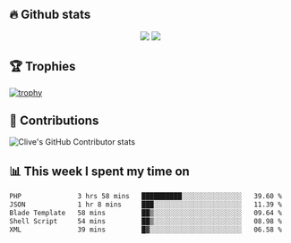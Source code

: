 ## &#128293; Github stats

<!-- GitHub Readme Streak Stats - https://github.com/DenverCoder1/github-readme-streak-stats -->
<p align="center">

<picture>
  <source 
    srcset="https://github-readme-stats.vercel.app/api?username=clivewalkden&count_private=true&show_icons=true&theme=darcula"
    media="(prefers-color-scheme: dark)"
  />
  <source
    srcset="https://github-readme-stats.vercel.app/api?username=clivewalkden&count_private=true&show_icons=true&theme=calm"
    media="(prefers-color-scheme: light), (prefers-color-scheme: no-preference)"
  />
  <img src="https://github-readme-stats.vercel.app/api?username=clivewalkden&count_private=true&show_icons=true&theme=darcula" />
</picture>

<a href="https://git.io/streak-stats" target="_blank">
  <img src="http://github-readme-streak-stats.herokuapp.com?user=clivewalkden&theme=darcula&date_format=j%20M%5B%20Y%5D" />
</a>

</p>

## &#127942; Trophies
[![trophy](https://github-profile-trophy.vercel.app/?username=clivewalkden&theme=onedark)](https://github.com/clivewalkden/github-profile-trophy)

## &#129309; Contributions
![Clive's GitHub Contributor stats](https://github-contributor-stats.vercel.app/api?username=clivewalkden)

## &#128202; This week I spent my time on
<!--START_SECTION:waka-->

```txt
PHP              3 hrs 58 mins   ██████████░░░░░░░░░░░░░░░   39.60 %
JSON             1 hr 8 mins     ███░░░░░░░░░░░░░░░░░░░░░░   11.39 %
Blade Template   58 mins         ██▒░░░░░░░░░░░░░░░░░░░░░░   09.64 %
Shell Script     54 mins         ██▒░░░░░░░░░░░░░░░░░░░░░░   08.98 %
XML              39 mins         █▓░░░░░░░░░░░░░░░░░░░░░░░   06.58 %
```

<!--END_SECTION:waka-->
